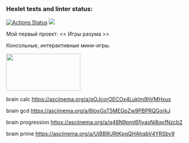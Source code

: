 ### Hexlet tests and linter status:
[![Actions Status](https://github.com/1808Avenue/frontend-project-lvl1/workflows/hexlet-check/badge.svg)](https://github.com/1808Avenue/frontend-project-lvl1/actions)
<a href="https://codeclimate.com/github/1808Avenue/frontend-project-lvl1/maintainability"><img src="https://api.codeclimate.com/v1/badges/522e4dc9052df218b3b1/maintainability" /></a>

Мой первый проект: << Игры разума >>

Консольные, интерактивные мини-игры.

<a href="https://asciinema.org/a/Swr3AAfMnCsahDIBumrAy4gm0" target="_blank"><img style="width: 200px; height: 100px;" src="https://asciinema.org/a/Swr3AAfMnCsahDIBumrAy4gm0.svg" /></a>

brain calc https://asciinema.org/a/qOJcorOECOx4LukIm9hVMHxus

brain gcd https://asciinema.org/a/6IoyGxT5MEGpZw9PBPRQGorkJ

brain progression https://asciinema.org/a/q48N9pmI6fjyasNi8qxfNzcb2

brain prime https://asciinema.org/a/UjBB9URtKpgQHAhqbV4YRSbv9

